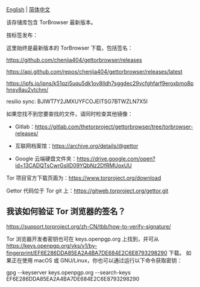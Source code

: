 [English](./README.md) | [简体中文](./README.zh-CN.md) 

该存储库包含 TorBrowser 最新版本。

按标签发布：
 
这里始终是最新版本的 TorBrowser 下载，包括签名：

https://github.com/chenjia404/gettorbrowser/releases

https://api.github.com/repos/chenjia404/gettorbrowser/releases/latest

https://ipfs.io/ipns/k51qzi5uqu5dk1ov8lldh7sggdec29vcfghfarf9eroxbmo8phnsy8au2vtchm/

resilio sync: BJIWT7Y2JMXUYFCOJEITSG7BTWZLN7X5I

如果您找不到您要查找的文件，请同时检查其他镜像：



- Gitlab：https://gitlab.com/thetorproject/gettorbrowser/tree/torbrowser-releases/

- 互联网档案馆：https://archive.org/details/@gettor

- Google 云端硬盘文件夹：https://drive.google.com/open?id=13CADQTsCwrGsIID09YQbNz2DfRMUoxUU

Tor 项目官方下载页面为：https://www.torproject.org/download

Gettor 代码位于 Tor git 上：https://gitweb.torproject.org/gettor.git

## 我该如何验证 Tor 浏览器的签名？

https://support.torproject.org/zh-CN/tbb/how-to-verify-signature/

Tor 浏览器开发者密钥也可在 keys.openpgp.org 上找到，并可从 https://keys.openpgp.org/vks/v1/by-fingerprint/EF6E286DDA85EA2A4BA7DE684E2C6E8793298290 下载。 如果正在使用 macOS 或 GNU/Linux，你也可以通过运行以下命令获取密钥：

gpg --keyserver keys.openpgp.org --search-keys EF6E286DDA85EA2A4BA7DE684E2C6E8793298290